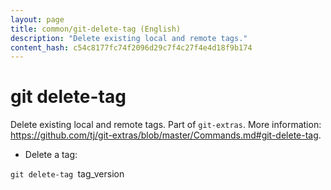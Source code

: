 ```yaml
---
layout: page
title: common/git-delete-tag (English)
description: "Delete existing local and remote tags."
content_hash: c54c8177fc74f2096d29c7f4c27f4e4d18f9b174
---
```

# git delete-tag

Delete existing local and remote tags.
Part of `git-extras`.
More information: <https://github.com/tj/git-extras/blob/master/Commands.md#git-delete-tag>.

- Delete a tag:

`git delete-tag `<span class="tldr-var badge badge-pill bg-dark-lm bg-white-dm text-white-lm text-dark-dm font-weight-bold">tag_version</span>
